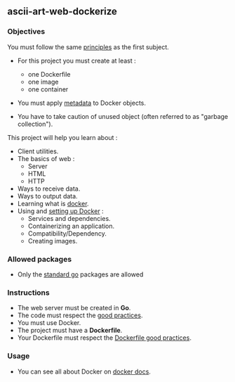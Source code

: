 ## ascii-art-web-dockerize

### Objectives

You must follow the same [principles](https://public.01-edu.org/subjects/ascii-art-web/ascii-art-web.en) as the first subject.

- For this project you must create at least :

  - one Dockerfile
  - one image
  - one container

- You must apply [metadata](https://docs.docker.com/config/labels-custom-metadata/) to Docker objects.

- You have to take caution of unused object (often referred to as "garbage collection").

This project will help you learn about :

- Client utilities.
- The basics of web :
  - Server
  - HTML
  - HTTP
- Ways to receive data.
- Ways to output data.
- Learning what is [docker](https://docs.docker.com).
- Using and [setting up Docker](https://docs.docker.com/get-started/) :
  - Services and dependencies.
  - Containerizing an application.
  - Compatibility/Dependency.
  - Creating images.

### Allowed packages

- Only the [standard go](https://golang.org/pkg/) packages are allowed

### Instructions

- The web server must be created in **Go**.
- The code must respect the [good practices](https://public.01-edu.org/subjects/good-practices.en).
- You must use Docker.
- The project must have a **Dockerfile**.
- Your Dockerfile must respect the [Dockerfile good practices](https://docs.docker.com/develop/develop-images/dockerfile_best-practices/).

### Usage

- You can see all about Docker on [docker docs](https://docs.docker.com/).
